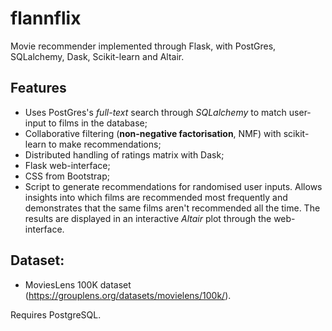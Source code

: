 # flannflix
Movie recommender implemented through Flask, with PostGres, SQLalchemy, Dask, Scikit-learn and Altair.

## Features
* Uses PostGres's *full-text* search through *SQLalchemy* to match user-input to films in the database;
* Collaborative filtering (**non-negative factorisation**, NMF) with scikit-learn to make recommendations;
* Distributed handling of ratings matrix with Dask;
* Flask web-interface;
* CSS from Bootstrap;
* Script to generate recommendations for randomised user inputs. Allows insights into which films are recommended most frequently and demonstrates that the same films aren't recommended all the time. The results are displayed in an interactive *Altair* plot through the web-interface.

## Dataset:
* MoviesLens 100K dataset (https://grouplens.org/datasets/movielens/100k/).

Requires PostgreSQL.
